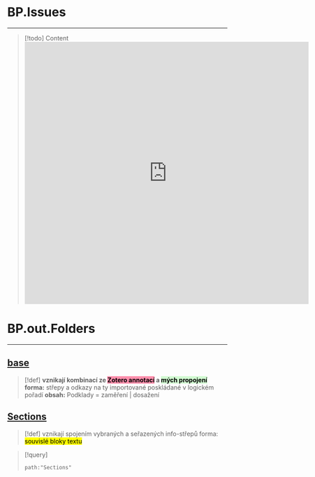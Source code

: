 # BP.Issues
---
> [!todo]
> Content <iframe src="https://github.com/users/simik394/projects/7/views/5)" frameBorder="0" width="650" height="600"></iframe>

# BP.out.Folders
---
## <u>base</u>
>[!def] **vznikají kombinací ze <mark style="background: #FF5582A6;">Zotero annotací</mark> a <mark style="background: #BBFABBA6;">mých propojení</mark>**
**forma:** střepy a odkazy na ty importované poskládané v logickém pořadí
**obsah:** Podklady = zaměření | dosažení

## <u>Sections</u>
>[!def] vznikají spojením vybraných a seřazených info-střepů 
forma: <mark class="hltr-blue">souvislé bloky textu</mark>

> [!query]
> ```query
> path:"Sections"

